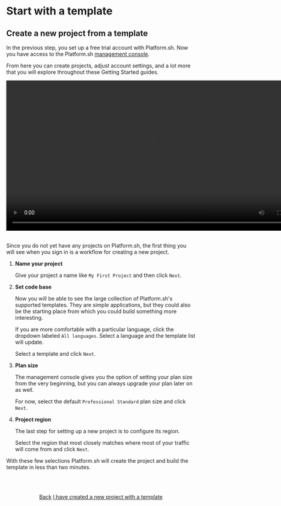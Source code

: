 # Start with a template

## Create a new project from a template

In the previous step, you set up a free trial account with Platform.sh. Now you have access to the Platform.sh [management console](/administration/web.md). 

From here you can create projects, adjust account settings, and a lot more that you will explore throughout these Getting Started guides.

<html>
<head>
<link rel="stylesheet" href="/styles/styles.css">
</head>
<body>
  <video width="800" controls autoplay loop>
    <source src="/videos/create-project-mc.mp4" type="video/mp4">
  </video>
  <br/><br/> 
</body>
</html>

Since you do not yet have any projects on Platform.sh, the first thing you will see when you sign in is a workflow for creating a new project.

1. **Name your project**

   Give your project a name like `My First Project` and then click `Next`.

2. **Set code base**

   Now you will be able to see the large collection of Platform.sh's supported templates. They are simple applications, but they could also be the starting place from which you could build something more interesting.

   If you are more comfortable with a particular language, click the dropdown labeled `All languages`. Select a language and the template list will update.

   Select a template and click `Next`.

3. **Plan size**

   The management console gives you the option of setting your plan size from the very beginning, but you can always upgrade your plan later on as well.

   For now, select the default `Professional Standard` plan size and click `Next`.

4. **Project region**

   The last step for setting up a new project is to configure its region.

   Select the region that most closely matches where most of your traffic will come from and click `Next`.
      
With these few selections Platform.sh will create the project and build the template in less than two minutes.

<html>
<head>
<link rel="stylesheet" href="/styles/styles.css">
</head>
<body>

<br/><br/>

<center>

<a href="/gettingstarted/template/free-trial.html" class="buttongen small">Back</a>
<a href="/gettingstarted/template/check-status.html" class="buttongen small">I have created a new project with a template</a>

</center>

<br/><br/>


</body>
</html>
